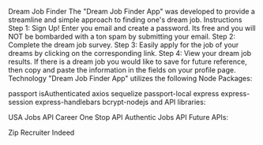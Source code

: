 Dream Job Finder
The "Dream Job Finder App" was developed to provide a streamline and simple approach to finding one's dream job.
Instructions
Step 1: Sign Up! Enter you email and create a password. Its free and you will NOT be bombarded with a ton spam by submitting your email.
Step 2: Complete the dream job survey.
Step 3: Easily apply for the job of your dreams by clicking on the corresponding link.
Step 4: View your dream job results. If there is a dream job you would like to save for future reference, then copy and paste the information in the fields on your profile page.
Technology
"Dream Job Finder App" utilizes the following Node Packages:

passport
isAuthenticated
axios
sequelize
passport-local
express
express-session
express-handlebars
bcrypt-nodejs
and API libraries:

USA Jobs API
Career One Stop API
Authentic Jobs API
Future APIs:

Zip Recruiter
Indeed
